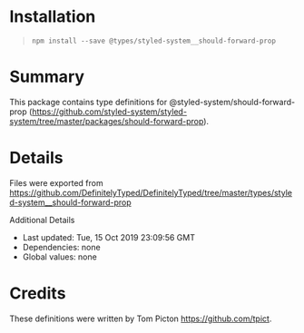 # Installation
> `npm install --save @types/styled-system__should-forward-prop`

# Summary
This package contains type definitions for @styled-system/should-forward-prop (https://github.com/styled-system/styled-system/tree/master/packages/should-forward-prop).

# Details
Files were exported from https://github.com/DefinitelyTyped/DefinitelyTyped/tree/master/types/styled-system__should-forward-prop

Additional Details
 * Last updated: Tue, 15 Oct 2019 23:09:56 GMT
 * Dependencies: none
 * Global values: none

# Credits
These definitions were written by Tom Picton <https://github.com/tpict>.
